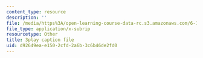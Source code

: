 ```yaml
---
content_type: resource
description: ''
file: /media/https%3A/open-learning-course-data-rc.s3.amazonaws.com/6-189-multicore-programming-primer-january-iap-2007/d92649eae1502cfd2a6b3c6b46de2fd0_gIuL_WdfH74.srt
file_type: application/x-subrip
resourcetype: Other
title: 3play caption file
uid: d92649ea-e150-2cfd-2a6b-3c6b46de2fd0
---
```

